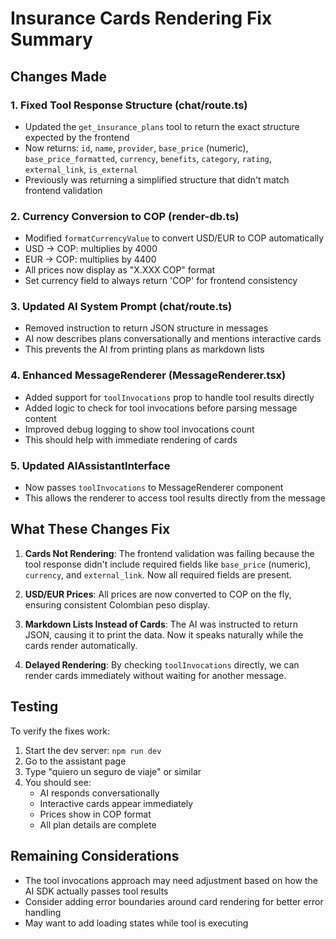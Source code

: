# Insurance Cards Rendering Fix Summary

## Changes Made

### 1. Fixed Tool Response Structure (chat/route.ts)
- Updated the `get_insurance_plans` tool to return the exact structure expected by the frontend
- Now returns: `id`, `name`, `provider`, `base_price` (numeric), `base_price_formatted`, `currency`, `benefits`, `category`, `rating`, `external_link`, `is_external`
- Previously was returning a simplified structure that didn't match frontend validation

### 2. Currency Conversion to COP (render-db.ts)
- Modified `formatCurrencyValue` to convert USD/EUR to COP automatically
- USD → COP: multiplies by 4000
- EUR → COP: multiplies by 4400
- All prices now display as "X.XXX COP" format
- Set currency field to always return 'COP' for frontend consistency

### 3. Updated AI System Prompt (chat/route.ts)
- Removed instruction to return JSON structure in messages
- AI now describes plans conversationally and mentions interactive cards
- This prevents the AI from printing plans as markdown lists

### 4. Enhanced MessageRenderer (MessageRenderer.tsx)
- Added support for `toolInvocations` prop to handle tool results directly
- Added logic to check for tool invocations before parsing message content
- Improved debug logging to show tool invocations count
- This should help with immediate rendering of cards

### 5. Updated AIAssistantInterface
- Now passes `toolInvocations` to MessageRenderer component
- This allows the renderer to access tool results directly from the message

## What These Changes Fix

1. **Cards Not Rendering**: The frontend validation was failing because the tool response didn't include required fields like `base_price` (numeric), `currency`, and `external_link`. Now all required fields are present.

2. **USD/EUR Prices**: All prices are now converted to COP on the fly, ensuring consistent Colombian peso display.

3. **Markdown Lists Instead of Cards**: The AI was instructed to return JSON, causing it to print the data. Now it speaks naturally while the cards render automatically.

4. **Delayed Rendering**: By checking `toolInvocations` directly, we can render cards immediately without waiting for another message.

## Testing

To verify the fixes work:

1. Start the dev server: `npm run dev`
2. Go to the assistant page
3. Type "quiero un seguro de viaje" or similar
4. You should see:
   - AI responds conversationally
   - Interactive cards appear immediately
   - Prices show in COP format
   - All plan details are complete

## Remaining Considerations

- The tool invocations approach may need adjustment based on how the AI SDK actually passes tool results
- Consider adding error boundaries around card rendering for better error handling
- May want to add loading states while tool is executing 